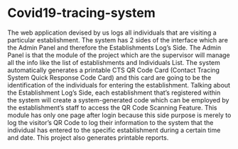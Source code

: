 # Covid19-tracing-system
The web application devised by us logs all individuals that are 
visiting a particular establishment. The system has 2 sides of 
the interface which are the Admin Panel and therefore 
the Establishments Log’s Side.
The Admin Panel is that the module of the project which are 
the supervisor will manage all the info like the list of 
establishments and Individuals List. The system automatically 
generates a printable CTS QR Code Card (Contact Tracing System 
Quick Response Code Card) and this card are going to be the 
identification of the individuals for entering the establishment.
Talking about the Establishment Log’s Side, each 
establishment that’s registered within the system will create a 
system-generated code which can be employed by the 
establishment’s staff to access the QR Code Scanning Feature. This 
module has only one page after login because this side purpose is 
merely to log the visitor’s QR Code to log their information to the 
system that the individual has entered to the specific 
establishment during a certain time and date. This project also 
generates printable reports.

